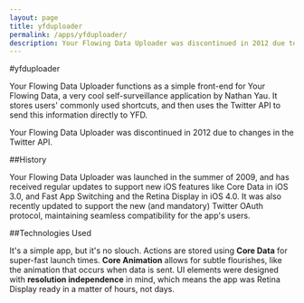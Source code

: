 ```yaml
---
layout: page
title: yfduploader
permalink: /apps/yfduploader/
description: Your Flowing Data Uploader was discontinued in 2012 due to changes in the Twitter API.
---
```


#yfduploader

Your Flowing Data Uploader functions as a simple front-end for Your Flowing Data, a very cool self-surveillance application by Nathan Yau. It stores users' commonly used shortcuts, and then uses the Twitter API to send this information directly to YFD.

Your Flowing Data Uploader was discontinued in 2012 due to changes in the Twitter API.

##History

Your Flowing Data Uploader was launched in the summer of 2009, and has received regular updates to support new iOS features like Core Data in iOS 3.0, and Fast App Switching and the Retina Display in iOS 4.0. It was also recently updated to support the new (and mandatory) Twitter OAuth protocol, maintaining seamless compatibility for the app's users.

##Technologies Used

It's a simple app, but it's no slouch. Actions are stored using **Core Data** for super-fast launch times. **Core Animation** allows for subtle flourishes, like the animation that occurs when data is sent. UI elements were designed with **resolution independence** in mind, which means the app was Retina Display ready in a matter of hours, not days.
